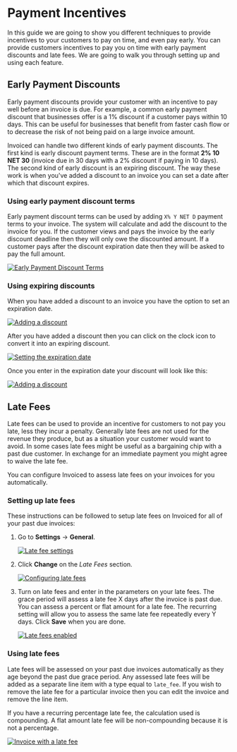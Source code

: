 # Payment Incentives

In this guide we are going to show you different techniques to provide incentives to your customers to pay on time, and even pay early. You can provide customers incentives to pay you on time with early payment discounts and late fees. We are going to walk you through setting up and using each feature.

## Early Payment Discounts

Early payment discounts provide your customer with an incentive to pay well before an invoice is due. For example, a common early payment discount that businesses offer is a 1% discount if a customer pays within 10 days. This can be useful for businesses that benefit from faster cash flow or to decrease the risk of not being paid on a large invoice amount.

Invoiced can handle two different kinds of early payment discounts. The first kind is early discount payment terms. These are in the format **2% 10 NET 30** (invoice due in 30 days with a 2% discount if paying in 10 days). The second kind of early discount is an expiring discount. The way these work is when you've added a discount to an invoice you can set a date after which that discount expires.

### Using early payment discount terms

Early payment discount terms can be used by adding `X% Y NET D` payment terms to your invoice. The system will calculate and add the discount to the invoice for you. If the customer views and pays the invoice by the early discount deadline then they will only owe the discounted amount. If a customer pays after the discount expiration date then they will be asked to pay the full amount.

[![Early Payment Discount Terms](../img/early-payment-discount-terms.png)](../img/early-payment-discount-terms.png)

### Using expiring discounts

When you have added a discount to an invoice you have the option to set an expiration date.

[![Adding a discount](../img/expiring-discount-1.png)](../img/expiring-discount-1.png)

After you have added a discount then you can click on the clock icon to convert it into an expiring discount.

[![Setting the expiration date](../img/expiring-discount-2.png)](../img/expiring-discount-2.png)

Once you enter in the expiration date your discount will look like this:

[![Adding a discount](../img/expiring-discount-3.png)](../img/expiring-discount-3.png)

## Late Fees

Late fees can be used to provide an incentive for customers to not pay you late, less they incur a penalty. Generally late fees are not used for the revenue they produce, but as a situation your customer would want to avoid. In some cases late fees might be useful as a bargaining chip with a past due customer. In exchange for an immediate payment you might agree to waive the late fee.

You can configure Invoiced to assess late fees on your invoices for you automatically.

### Setting up late fees

These instructions can be followed to setup late fees on Invoiced for all of your past due invoices:

1. Go to **Settings** &rarr; **General**.

   [![Late fee settings](../img/late-fees-1.png)](../img/late-fees-1.png)

2. Click **Change** on the *Late Fees* section.

   [![Configuring late fees](../img/late-fees-2.png)](../img/late-fees-2.png)

3. Turn on late fees and enter in the parameters on your late fees. The grace period will assess a late fee X days after the invoice is past due. You can assess a percent or flat amount for a late fee. The recurring setting will allow you to assess the same late fee repeatedly every Y days. Click **Save** when you are done.

   [![Late fees enabled](../img/late-fees-3.png)](../img/late-fees-3.png)

### Using late fees

Late fees will be assessed on your past due invoices automatically as they age beyond the past due grace period. Any assessed late fees will be added as a separate line item with a type equal to `late_fee`. If you wish to remove the late fee for a particular invoice then you can edit the invoice and remove the line item.

If you have a recurring percentage late fee, the calculation used is compounding. A flat amount late fee will be non-compounding because it is not a percentage. 

[![Invoice with a late fee](../img/invoice-with-late-fee.png)](../img/invoice-with-late-fee.png)